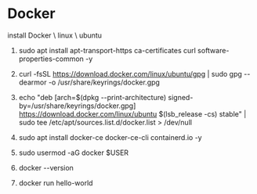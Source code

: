 # Docker
install Docker \ linux \ ubuntu  


1. sudo apt install apt-transport-https ca-certificates curl software-properties-common -y


2. curl -fsSL https://download.docker.com/linux/ubuntu/gpg | sudo gpg --dearmor -o /usr/share/keyrings/docker.gpg


3. echo "deb [arch=$(dpkg --print-architecture) signed-by=/usr/share/keyrings/docker.gpg] https://download.docker.com/linux/ubuntu $(lsb_release -cs) stable" | sudo tee /etc/apt/sources.list.d/docker.list > /dev/null


4. sudo apt install docker-ce docker-ce-cli containerd.io -y


5. sudo usermod -aG docker $USER


6. docker --version


7. docker run hello-world
